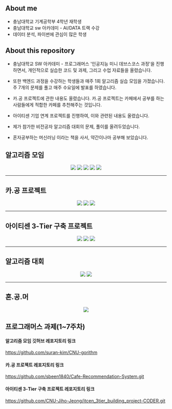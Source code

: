 ## About me

- 충남대학교 기계공학부 4학년 재학생
- 충남대학교 sw 아카데미 - AI/DATA 트랙 수강
- 데이터 분석, 파이썬에 관심이 많은 학생



## About this repository

- 충남대학교 SW 아카데미 - 프로그래머스 '인공지능 미니 데브스코스 과정'을 진행하면서, 개인적으로 실습한 코드 및 과제, 그리고 수업 자료들을 올렸습니다.

- 또한 백엔드 과정을 수강하는 학생들과 매주 1회 알고리즘 실습 모임을 가졌습니다. 주 7개의 문제를 풀고 매주 수요일에 발표를 하였습니다. 

- 카.공 프로젝트에 관한 내용도 올렸습니다. 카.공 프로젝트는 카페에서 공부를 하는 사람들에게 적합한 카페를 추천해주는 것입니다.

- 아이티센 기업 연계 프로젝트를 진행하여, 이와 관련된 내용도 올렸습니다.

- 제가 참가한 비전공자 알고리즘 대회의 문제, 풀이를 올려두었습니다. 

- 혼자공부하는 머신러닝 이라는 책을 사서, 약간이나마 공부해 보았습니다.


## 알고리즘 모임

<p align="center">

 <img src="https://user-images.githubusercontent.com/108641325/198879425-5f3ca6ee-573e-4513-9c28-82b7cfaa0da6.png"/>

 <img src="https://user-images.githubusercontent.com/108641325/198879429-593a6447-8afd-4d79-98f9-5a629e15304a.png"/>
 
 <img src="https://user-images.githubusercontent.com/108641325/198880071-cc2e38cb-bc21-475f-a372-a2de20d03eb5.png"/>
 <img src="https://user-images.githubusercontent.com/108641325/198880076-6f896ef2-431b-4161-b0b7-561048a2c762.png"/>
 <img src="https://user-images.githubusercontent.com/108641325/198880087-c4bd981d-3d9a-4dcc-9a05-64b5454a7b85.png"/>
</p>

---

## 카.공 프로젝트

<p align="center">
 <img src="https://user-images.githubusercontent.com/108641325/198879563-f53726bc-4cf2-4dde-b432-3db510b5efd5.png"/>
 <img src="https://user-images.githubusercontent.com/108641325/198879758-9cf00c18-774e-4de7-b310-c47e6fc5cbef.png"/>
 <img src="https://user-images.githubusercontent.com/108641325/198879764-ca75abd7-5fa3-416e-aad7-b65ed95d36c3.png"/>
</p>

---

## 아이티센 3-Tier 구축 프로젝트

<p align="center">
 <img src="https://user-images.githubusercontent.com/108641325/198879720-9f98bb22-d853-4dda-a3a3-c83a6ca508be.png"/>
 <img src="https://user-images.githubusercontent.com/108641325/198880095-66135a6c-a7e2-41ea-8f89-eaa75c2b12ee.png"/>
 <img src="https://user-images.githubusercontent.com/108641325/198880096-638b4ff0-06c2-43b3-a62e-2f7b1c81e05b.png"/>
</p>

---

## 알고리즘 대회

<p align="center"> 
 <img src="https://user-images.githubusercontent.com/108641325/198879884-80333cba-19c5-4a19-a414-eebe220b2992.png"/>
<img src="https://user-images.githubusercontent.com/108641325/198880100-a662670e-9be8-4293-96f6-855571f33777.png"/>
</p>

---

## 혼.공.머

<p align="center">
 <img src="https://user-images.githubusercontent.com/108641325/198880434-27a49834-a08c-4ff7-b386-9e90150354e0.png"/>
</p>

## 프로그래머스 과제(1~7주차)



#### 알고리즘 모임 깃허브 레포지토리 링크
https://github.com/suran-kim/CNU-gorithm

#### 카.공 프로젝트 레포지토리 링크
https://github.com/sbeen1840/Cafe-Recommendation-System.git

#### 아이티센 3-Tier 구축 프로젝트 레포지토리 링크
https://github.com/CNU-Jiho-Jeong/itcen_3tier_building_project-CODER.git 
